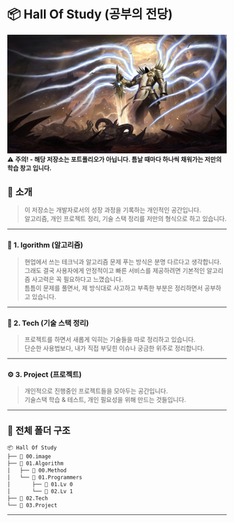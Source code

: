 # 📦 Hall Of Study (공부의 전당)

![main](./00.image/main.png)
⚠️ **주의! - 해당 저장소는 포트폴리오가 아닙니다. 틈날 때마다 하나씩 채워가는 저만의 학습 창고 입니다.**

## 📌 소개

> 이 저장소는 개발자로서의 성장 과정을 기록하는 개인적인 공간입니다.  
> 알고리즘, 개인 프로젝트 정리, 기술 스택 정리를 저만의 형식으로 하고 있습니다.

---

### 🗿 1. lgorithm (알고리즘)

> 현업에서 쓰는 테크닉과 알고리즘 문제 푸는 방식은 분명 다르다고 생각합니다.  
> 그래도 결국 사용자에게 안정적이고 빠른 서비스를 제공하려면 기본적인 알고리즘 사고력은 꼭 필요하다고 느꼈습니다.  
> 틈틈이 문제를 풀면서, 제 방식대로 사고하고 부족한 부분은 정리하면서 공부하고 있습니다.

---

### 🧠 2. Tech (기술 스택 정리)

> 프로젝트를 하면서 새롭게 익히는 기술들을 따로 정리하고 있습니다.  
> 단순한 사용법보다, 내가 직접 부딪힌 이슈나 궁금한 위주로 정리합니다.  

--- 

### ⚙️ 3. Project (프로젝트)

> 개인적으로 진행중인 프로젝트들을 모아두는 공간입니다.  
> 기술스택 학습 & 테스트, 개인 필요성을 위해 만드는 것들입니다.

---

## 📁 전체 폴더 구조

```
📦 Hall Of Study
├── 📁 00.image
├── 📁 01.Algorithm
│   ├── 📁 00.Method
│   └── 📁 01.Programmers
│       ├── 📁 01.Lv 0
│       └── 📁 02.Lv 1
├── 📁 02.Tech
└── 📁 03.Project
```

---